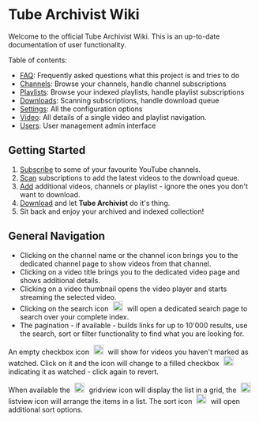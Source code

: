# Tube Archivist Wiki
Welcome to the official Tube Archivist Wiki. This is an up-to-date documentation of user functionality.

Table of contents:
* [FAQ](FAQ): Frequently asked questions what this project is and tries to do
* [Channels](Channels): Browse your channels, handle channel subscriptions
* [Playlists](Playlists): Browse your indexed playlists, handle playlist subscriptions
* [Downloads](Downloads): Scanning subscriptions, handle download queue
* [Settings](Settings): All the configuration options
* [Video](Video): All details of a single video and playlist navigation.
* [Users](Users): User management admin interface

## Getting Started
1. [Subscribe](Channels#channels-overview) to some of your favourite YouTube channels.
2. [Scan](Downloads#rescan-subscriptions) subscriptions to add the latest videos to the download queue.
3. [Add](Downloads#add-to-download-queue) additional videos, channels or playlist - ignore the ones you don't want to download.
4. [Download](Downloads#download-queue) and let **Tube Archivist** do it's thing.
5. Sit back and enjoy your archived and indexed collection!

## General Navigation
* Clicking on the channel name or the channel icon brings you to the dedicated channel page to show videos from that channel.
* Clicking on a video title brings you to the dedicated video page and shows additional details.
* Clicking on a video thumbnail opens the video player and starts streaming the selected video.
* Clicking on the search icon <img src="assets/icon-search.png?raw=true" alt="gridview icon" width="20px" style="margin:0 5px;"> will open a dedicated search page to search over your complete index.
* The pagination - if available - builds links for up to 10'000 results, use the search, sort or filter functionality to find what you are looking for.


An empty checkbox icon <img src="assets/icon-unseen.png?raw=true" alt="unseen icon" width="20px" style="margin:0 5px;"> will show for videos you haven't marked as watched. Click on it and the icon will change to a filled checkbox <img src="assets/icon-seen.png?raw=true" alt="seen icon" width="20px" style="margin:0 5px;"> indicating it as watched - click again to revert.

When available the <img src="assets/icon-gridview.png?raw=true" alt="gridview icon" width="20px" style="margin:0 5px;"> gridview icon will display the list in a grid, the <img src="assets/icon-listview.png?raw=true" alt="listview icon" width="20px" style="margin:0 5px;"> listview icon will arrange the items in a list. The sort icon <img src="assets/icon-sort.png?raw=true" alt="listview icon" width="20px" style="margin:0 5px;"> will open additional sort options.
